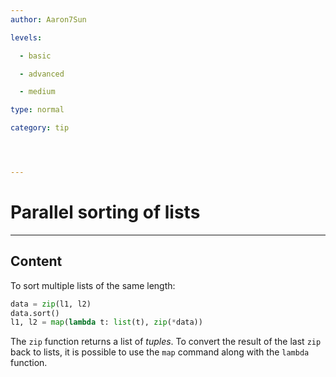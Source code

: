 ```yaml
---
author: Aaron7Sun

levels:

  - basic

  - advanced

  - medium

type: normal

category: tip




---
```


# Parallel sorting of lists

---
## Content

To sort multiple lists of the same length:

```python
data = zip(l1, l2)
data.sort()
l1, l2 = map(lambda t: list(t), zip(*data))
```
The `zip` function returns a list of *tuples*. To convert the result of the last `zip` back to lists, it is possible to use the `map` command along with the `lambda` function.

